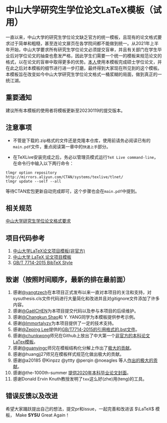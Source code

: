 # 中山大学研究生学位论文LaTeX模板（试用）
一直以来，中山大学的研究生学位论文缺乏官方的统一模板，且现有的论文格式要求过于简单和粗糙，甚至连论文扉页在各学院间都不能做到统一。从2021年上半年开始，中山大学要求所有研究生学位论文必须提交盲审，并且有关部门在学生毕业后对学位论文的抽查也愈发严格，因此学生们需要一个统一的模板来规范论文的格式，以在论文的盲审中取得更多的优势。[本人](https://github.com/1FCENdoge)使用本模板完成硕士学位论文，并在此之后对本模板的细节进行进一步打磨，最终得到大家现在所见到的这个模板。本模板旨在改变如今中山大学研究生学位论文格式一桶浆糊的局面，做到真正的一统江湖。

## 重要通知
建议所有本模板的使用者将模板更新至20230119的提交版本。

## 注意事项
* 不管是下载的.zip格式的文件还是克隆本仓库，使用前请务必阅读已有的`main.pdf`文件，重点阅读第一章中的`快速上手`部分。

* 在TeXLive安装完成之后，务必以管理员模式运行`TeX Live command-line`，在命令行中输入以下两行命令：
```
tlmgr option repository http://mirrors.aliyun.com/CTAN/systems/texlive/tlnet/
tlmgr update --self --all
```
等待CTAN宏包更新自动完成即可，这个步骤也会在`main.pdf`中提到。

## 相关规范
[中山大学研究生学位论文格式要求](http://graduate.sysu.edu.cn/rules)

## 项目代码参考
1. [中山大学LaTeX论文项目模板(非官方)](https://gitlab.com/sysu-gitlab/latex-group/thesis/-/tree/dev)
1. [中山大学 LaTeX 论文项目模板](https://github.com/SYSU-SCC/sysu-thesis)
1. [GB/T 7714-2015 BibTeX Style](https://github.com/zepinglee/gbt7714-bibtex-style)

## 致谢（按照时间顺序，最新的排在最前面）
1. 感谢[@yangtzech](https://github.com/yangtzech)在本项目正式发布以来一直对本项目的关注和支持，对sysuthesis.cls文件代码进行大量简化和改进并且对gitignore文件添加了许多内容。
1. 感谢[@GaëlCHEN](https://github.com/GaelCHEN)为本项目提交代码以及参与本项目的后续维护。
1. 感谢[@Changkun Shao](https://github.com/ShaoChangk)和 Y. YANG同学为本模板提供参考示例。
1. 感谢[@Immortalyzy](https://github.com/Immortalyzy)为本项目提供了一定的技术支持。
1. 感谢[@Zeping Lee](https://github.com/zepinglee)提供的[GB/T7714-2015的引用格式的.bst文件](https://github.com/zepinglee/gbt7714-bibtex-style)。
1. 感谢[@chunkwong](https://github.com/chungkwong)师兄在Github上放出了中大第一个[非官方的本科论文LaTex模板](https://github.com/chungkwong/sysu_thesis)。
1. 感谢[@guanyingc](https://github.com/guanyingc)师兄在模板结构化分解上作出了[极大的贡献](https://github.com/guanyingc/SYSU-LaTex-Thesis)。
1. 感谢@huangjj27师兄在模板样式规范化做出极大的贡献。
1. 感谢@a20185 @Kinpzz @yttty @perqin @noeagles 等人[作出的极大的贡献](https://gitlab.com/sysu-gitlab/latex-group/thesis/merge_requests/32)。
1. 感谢@the-1000th-summer [提供2020年本科毕业论文封面](https://gitlab.com/sysu-gitlab/latex-group/thesis/-/merge_requests/39)。
1. 感谢Donald Ervin Knuth教授发明了`tex`这么好(zhe)用(teng)的工具。

## 错误反馈以及改进
希望大家踊跃提出自己的想法，提交pr和issue，一起完善和改进该 $\LaTeX$ 模板， Make **SYSU** Great Again！
